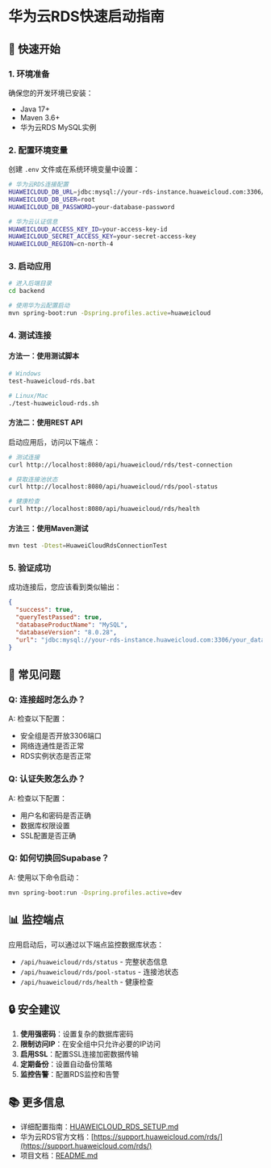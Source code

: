 # 华为云RDS快速启动指南

## 🚀 快速开始

### 1. 环境准备

确保您的开发环境已安装：
- Java 17+
- Maven 3.6+
- 华为云RDS MySQL实例

### 2. 配置环境变量

创建 `.env` 文件或在系统环境变量中设置：

```bash
# 华为云RDS连接配置
HUAWEICLOUD_DB_URL=jdbc:mysql://your-rds-instance.huaweicloud.com:3306/your_database_name
HUAWEICLOUD_DB_USER=root
HUAWEICLOUD_DB_PASSWORD=your-database-password

# 华为云认证信息
HUAWEICLOUD_ACCESS_KEY_ID=your-access-key-id
HUAWEICLOUD_SECRET_ACCESS_KEY=your-secret-access-key
HUAWEICLOUD_REGION=cn-north-4
```

### 3. 启动应用

```bash
# 进入后端目录
cd backend

# 使用华为云配置启动
mvn spring-boot:run -Dspring.profiles.active=huaweicloud
```

### 4. 测试连接

#### 方法一：使用测试脚本

```bash
# Windows
test-huaweicloud-rds.bat

# Linux/Mac
./test-huaweicloud-rds.sh
```

#### 方法二：使用REST API

启动应用后，访问以下端点：

```bash
# 测试连接
curl http://localhost:8080/api/huaweicloud/rds/test-connection

# 获取连接池状态
curl http://localhost:8080/api/huaweicloud/rds/pool-status

# 健康检查
curl http://localhost:8080/api/huaweicloud/rds/health
```

#### 方法三：使用Maven测试

```bash
mvn test -Dtest=HuaweiCloudRdsConnectionTest
```

### 5. 验证成功

成功连接后，您应该看到类似输出：

```json
{
  "success": true,
  "queryTestPassed": true,
  "databaseProductName": "MySQL",
  "databaseVersion": "8.0.28",
  "url": "jdbc:mysql://your-rds-instance.huaweicloud.com:3306/your_database_name"
}
```

## 🔧 常见问题

### Q: 连接超时怎么办？
A: 检查以下配置：
- 安全组是否开放3306端口
- 网络连通性是否正常
- RDS实例状态是否正常

### Q: 认证失败怎么办？
A: 检查以下配置：
- 用户名和密码是否正确
- 数据库权限设置
- SSL配置是否正确

### Q: 如何切换回Supabase？
A: 使用以下命令启动：
```bash
mvn spring-boot:run -Dspring.profiles.active=dev
```

## 📊 监控端点

应用启动后，可以通过以下端点监控数据库状态：

- `/api/huaweicloud/rds/status` - 完整状态信息
- `/api/huaweicloud/rds/pool-status` - 连接池状态
- `/api/huaweicloud/rds/health` - 健康检查

## 🔒 安全建议

1. **使用强密码**：设置复杂的数据库密码
2. **限制访问IP**：在安全组中只允许必要的IP访问
3. **启用SSL**：配置SSL连接加密数据传输
4. **定期备份**：设置自动备份策略
5. **监控告警**：配置RDS监控和告警

## 📚 更多信息

- 详细配置指南：[HUAWEICLOUD_RDS_SETUP.md](./HUAWEICLOUD_RDS_SETUP.md)
- 华为云RDS官方文档：[https://support.huaweicloud.com/rds/](https://support.huaweicloud.com/rds/)
- 项目文档：[README.md](../../README.md) 